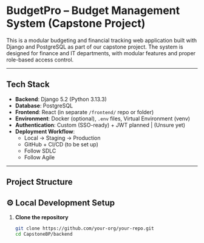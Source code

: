 #  BudgetPro – Budget Management System (Capstone Project)

This is a modular budgeting and financial tracking web application built with Django and PostgreSQL as part of our capstone project. The system is designed for finance and IT departments, with modular features and proper role-based access control.

---

## Tech Stack

- **Backend**: Django 5.2 (Python 3.13.3)
- **Database**: PostgreSQL
- **Frontend**: React (in separate `/frontend/` repo or folder)
- **Environment**: Docker (optional), `.env` files, Virtual Environment (venv)
- **Authentication**: Custom (SSO-ready) + JWT planned | (Unsure yet)
- **Deployment Workflow**:
  - Local → Staging → Production
  - GitHub + CI/CD (to be set up)
  - Follow SDLC
  - Follow Agile
    

---

##  Project Structure

## ⚙️ Local Development Setup

1. **Clone the repository**
   ```bash
   git clone https://github.com/your-org/your-repo.git
   cd CapstoneBP/backend
